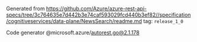 Generated from https://github.com/Azure/azure-rest-api-specs/tree/3c764635e7d442b3e74caf593029fcd440b3ef82//specification/cognitiveservices/data-plane/NewsSearch/readme.md tag: `release_1_0`

Code generator @microsoft.azure/autorest.go@2.1.178



